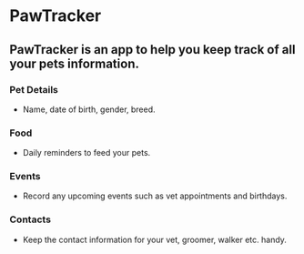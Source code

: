 # PawTracker

## PawTracker is an app to help you keep track of all your pets information.

### Pet Details
- Name, date of birth, gender, breed.

### Food
- Daily reminders to feed your pets.

### Events
- Record any upcoming events such as vet appointments and birthdays.

### Contacts
- Keep the contact information for your vet, groomer, walker etc. handy.
